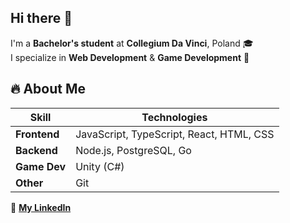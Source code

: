 ## Hi there 👋

I'm a **Bachelor's student** at **Collegium Da Vinci**, Poland 🎓  
I specialize in **Web Development** & **Game Development** 🚀  

## 🔥 About Me  

| Skill        | Technologies |
|-------------|-------------|
| **Frontend**  | JavaScript, TypeScript, React, HTML, CSS |
| **Backend**   | Node.js, PostgreSQL, Go |
| **Game Dev**  | Unity (C#) |
| **Other**     | Git |

🔗 **[My LinkedIn](https://www.linkedin.com/in/heorhi-parfenchyk-ba94982a3/?locale=en_US)**

